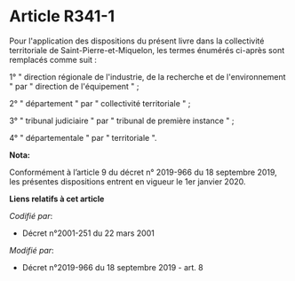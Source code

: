 # Article R341-1

Pour l'application des dispositions du présent livre dans la collectivité territoriale de Saint-Pierre-et-Miquelon, les
termes énumérés ci-après sont remplacés comme suit : 

1° " direction régionale de l'industrie, de la recherche et de l'environnement " par " direction de l'équipement " ; 

2° " département " par " collectivité territoriale " ; 

3° "   tribunal judiciaire " par " tribunal de première instance " ; 

4° " départementale " par " territoriale ".

**Nota:**

Conformément à l’article 9 du décret n° 2019-966 du 18 septembre 2019, les présentes dispositions entrent en vigueur le 1er
janvier 2020.

**Liens relatifs à cet article**

_Codifié par_:

  - Décret n°2001-251 du 22 mars 2001

_Modifié par_:

  - Décret n°2019-966 du 18 septembre 2019 - art. 8
